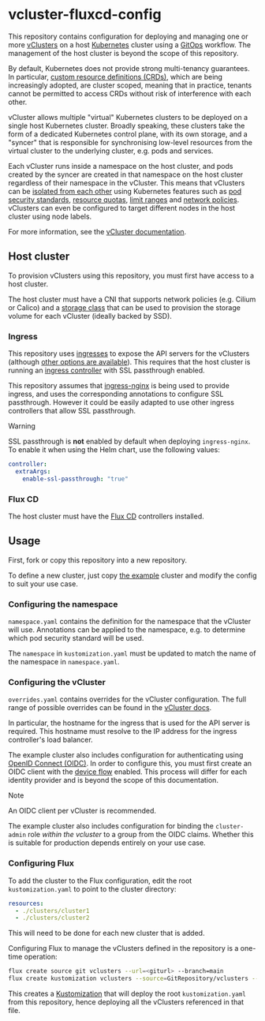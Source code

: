 # vcluster-fluxcd-config

This repository contains configuration for deploying and managing one or more
[vClusters](https://www.vcluster.com/docs) on a host [Kubernetes](https://kubernetes.io/) cluster
using a [GitOps](https://about.gitlab.com/topics/gitops/) workflow. The management of the host
cluster is beyond the scope of this repository.

By default, Kubernetes does not provide strong multi-tenancy guarantees. In particular,
[custom resource definitions (CRDs)](https://kubernetes.io/docs/concepts/extend-kubernetes/api-extension/custom-resources/),
which are being increasingly adopted, are cluster scoped, meaning that in practice, tenants
cannot be permitted to access CRDs without risk of interference with each other.

vCluster allows multiple "virtual" Kubernetes clusters to be deployed on a single host Kubernetes
cluster. Broadly speaking, these clusters take the form of a dedicated Kubernetes control plane,
with its own storage, and a "syncer" that is responsible for synchronising low-level resources
from the virtual cluster to the underlying cluster, e.g. pods and services.

Each vCluster runs inside a namespace on the host cluster, and pods created by the syncer are
created in that namespace on the host cluster regardless of their namespace in the vCluster.
This means that vClusters can be
[isolated from each other](https://www.vcluster.com/docs/vcluster/deploy/topologies/isolated-workloads)
using Kubernetes features such as
[pod security standards](https://kubernetes.io/docs/concepts/security/pod-security-standards/),
[resource quotas](https://kubernetes.io/docs/concepts/policy/resource-quotas/),
[limit ranges](https://kubernetes.io/docs/concepts/policy/limit-range/) and
[network policies](https://kubernetes.io/docs/concepts/services-networking/network-policies/).
vClusters can even be configured to target different nodes in the host cluster using node labels.

For more information, see the [vCluster documentation](https://www.vcluster.com/docs).

## Host cluster

To provision vClusters using this repository, you must first have access to a host cluster.

The host cluster must have a CNI that supports network policies (e.g. Cilium or Calico) and a
[storage class](https://kubernetes.io/docs/concepts/storage/storage-classes/) that can be used
to provision the storage volume for each vCluster (ideally backed by SSD).

### Ingress

This repository uses [ingresses](https://kubernetes.io/docs/concepts/services-networking/ingress/)
to expose the API servers for the vClusters (although
[other options are available](https://www.vcluster.com/docs/vcluster/manage/accessing-vcluster#expose-vcluster)).
This requires that the host cluster is running an
[ingress controller](https://kubernetes.io/docs/concepts/services-networking/ingress-controllers/)
with SSL passthrough enabled.

This repository assumes that [ingress-nginx](https://kubernetes.github.io/ingress-nginx/) is being
used to provide ingress, and uses the corresponding annotations to configure SSL passthrough.
However it could be easily adapted to use other ingress controllers that allow SSL passthrough.

> [!WARNING]
> 
> SSL passthrough is **not** enabled by default when deploying `ingress-nginx`. To enable it when
> using the Helm chart, use the following values:
>
> ```yaml
> controller:
>   extraArgs:
>     enable-ssl-passthrough: "true"
> ```

### Flux CD

The host cluster must have the [Flux CD](https://fluxcd.io/) controllers installed.

## Usage

First, fork or copy this repository into a new repository.

To define a new cluster, just copy [the example](./clusters/example/) cluster and modify the
config to suit your use case.

### Configuring the namespace

`namespace.yaml` contains the definition for the namespace that the vCluster will use. Annotations
can be applied to the namespace, e.g. to determine which pod security standard will be used.

The `namespace` in `kustomization.yaml` must be updated to match the name of the namespace in
`namespace.yaml`.

### Configuring the vCluster

`overrides.yaml` contains overrides for the vCluster configuration. The full range of possible
overrides can be found in the
[vCluster docs](https://www.vcluster.com/docs/vcluster/configure/vcluster-yaml/).

In particular, the hostname for the ingress that is used for the API server is required. This
hostname must resolve to the IP address for the ingress controller's load balancer.

The example cluster also includes configuration for authenticating using
[OpenID Connect (OIDC)](https://openid.net/developers/how-connect-works/). In order to configure
this, you must first create an OIDC client with the
[device flow](https://www.oauth.com/oauth2-servers/device-flow/) enabled. This process will differ
for each identity provider and is beyond the scope of this documentation.

> [!NOTE]
> An OIDC client per vCluster is recommended.

The example cluster also includes configuration for binding the `cluster-admin` role _within the
vcluster_ to a group from the OIDC claims. Whether this is suitable for production depends entirely
on your use case.

### Configuring Flux

To add the cluster to the Flux configuration, edit the root `kustomization.yaml` to point to the
cluster directory:

```yaml
resources:
  - ./clusters/cluster1
  - ./clusters/cluster2
```

This will need to be done for each new cluster that is added.

Configuring Flux to manage the vClusters defined in the repository is a one-time operation:

```sh
flux create source git vclusters --url=<giturl> --branch=main
flux create kustomization vclusters --source=GitRepository/vclusters --prune=true
```

This creates a [Kustomization](https://fluxcd.io/flux/components/kustomize/kustomizations/) that
will deploy the root `kustomization.yaml` from this repository, hence deploying all the vClusters
referenced in that file.
